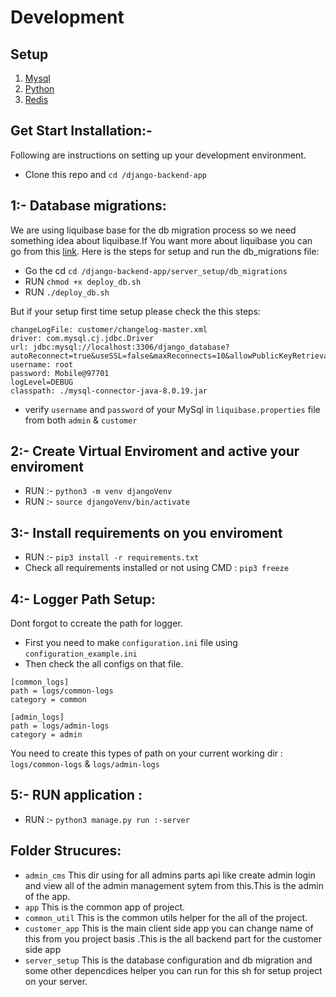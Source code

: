 # Development
## Setup 
1. [Mysql](https://www.mysql.com//)
2. [Python](https://www.python.org/downloads/release/python-365/)
2. [Redis](https://redis.io/)

## Get Start Installation:-
Following are instructions on setting up your development environment.

- Clone this repo and `cd /django-backend-app`
## 1:-  Database migrations:
We are using liquibase base for the db migration process so we need something idea about liquibase.If You want more about liquibase you can go from this [link](#).
Here is the steps for setup and run the db_migrations file:
- Go the cd `cd /django-backend-app/server_setup/db_migrations`
- RUN `chmod +x deploy_db.sh`
- RUN `./deploy_db.sh`

But if your setup first time setup please check the this steps:
```
changeLogFile: customer/changelog-master.xml
driver: com.mysql.cj.jdbc.Driver
url: jdbc:mysql://localhost:3306/django_database?autoReconnect=true&useSSL=false&maxReconnects=10&allowPublicKeyRetrieval=true&createDatabaseIfNotExist=true
username: root
password: Mobile@97701
logLevel=DEBUG
classpath: ./mysql-connector-java-8.0.19.jar

```
- verify `username` and `password` of your MySql in `liquibase.properties` file from both `admin` & `customer`

## 2:- Create Virtual Enviroment and active your enviroment
- RUN :- `python3 -m venv djangoVenv`
- RUN :- `source djangoVenv/bin/activate`

## 3:- Install requirements on you enviroment
- RUN :- `pip3 install -r requirements.txt`
- Check all requirements installed or not using CMD : `pip3 freeze`

## 4:-  Logger Path Setup:
Dont forgot to ccreate the path for logger.
- First you need to make `configuration.ini` file using `configuration_example.ini`
- Then check the all configs on that file.
```
[common_logs]
path = logs/common-logs
category = common

[admin_logs]
path = logs/admin-logs
category = admin

```
You need to create this types of path on your current working dir : `logs/common-logs` & `logs/admin-logs`

## 5:- RUN application :
- RUN :- `python3 manage.py run :-server`

## Folder Strucures:
- `admin_cms` This dir using for all admins parts api like create admin login and view all of the admin management sytem from this.This is the admin of the app.
- `app` This is the common app of project.
- `common_util` This is the common utils helper for the all of the project.
- `customer_app` This is the main client side app you can change name of this from you project basis .This is the all backend part for the customer side app
- `server_setup` This is the database configuration and db migration and some other depencdices helper you can run for this sh for setup project on your server.